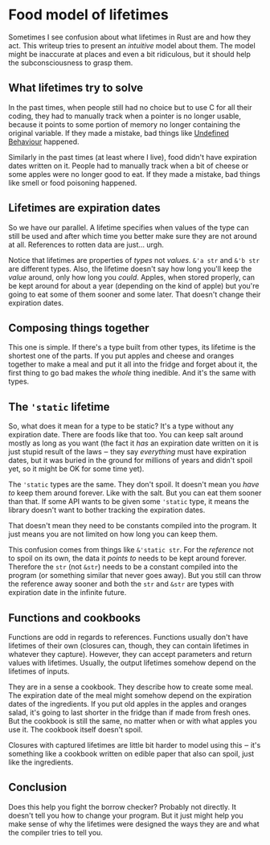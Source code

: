 # Food model of lifetimes

Sometimes I see confusion about what lifetimes in Rust are and how they act.
This writeup tries to present an *intuitive* model about them. The model might
be inaccurate at places and even a bit ridiculous, but it should help the
subconsciousness to grasp them.

## What lifetimes try to solve

In the past times, when people still had no choice but to use C for all their
coding, they had to manually track when a pointer is no longer usable, because
it points to some portion of memory no longer containing the original variable.
If they made a mistake, bad things like [Undefined Behaviour] happened.

Similarly in the past times (at least where I live), food didn't have expiration
dates written on it. People had to manually track when a bit of cheese or some
apples were no longer good to eat. If they made a mistake, bad things like smell
or food poisoning happened.

## Lifetimes are expiration dates

So we have our parallel. A lifetime specifies when values of the type can still
be used and after which time you better make sure they are not around at all.
References to rotten data are just… urgh.

Notice that lifetimes are properties of *types* not *values*. `&'a str` and `&'b
str` are different types. Also, the lifetime doesn't say how long you'll keep
the *value* around, only how long you *could*. Apples, when stored properly, can
be kept around for about a year (depending on the kind of apple) but you're
going to eat some of them sooner and some later. That doesn't change their
expiration dates.

## Composing things together

This one is simple. If there's a type built from other types, its lifetime is
the shortest one of the parts. If you put apples and cheese and oranges together
to make a meal and put it all into the fridge and forget about it, the first
thing to go bad makes the *whole* thing inedible. And it's the same with types.

## The `'static` lifetime

So, what does it mean for a type to be static? It's a type without any
expiration date. There are foods like that too. You can keep salt around mostly
as long as you want (the fact it *has* an expiration date written on it is just
stupid result of the laws ‒ they say *everything* must have expiration dates,
but it was buried in the ground for millions of years and didn't spoil yet, so
it might be OK for some time yet).

The `'static` types are the same. They don't spoil. It doesn't mean you *have
to* keep them around forever. Like with the salt. But you can eat them sooner
than that. If some API wants to be given some `'static` type, it means the
library doesn't want to bother tracking the expiration dates.

That doesn't mean they need to be constants compiled into the program. It just
means you are not limited on how long you can keep them.

This confusion comes from things like `&'static str`. For the *reference* not to
spoil on its own, the data it *points to* needs to be kept around forever.
Therefore the `str` (not `&str`) needs to be a constant compiled into the
program (or something similar that never goes away). But you still can throw the
reference away sooner and both the `str` and `&str` are types with expiration
date in the infinite future.

## Functions and cookbooks

Functions are odd in regards to references. Functions usually don't have
lifetimes of their own (closures can, though, they can contain lifetimes in
whatever they capture). However, they can accept parameters and return values
with lifetimes. Usually, the output lifetimes somehow depend on the lifetimes of
inputs.

They are in a sense a cookbook. They describe how to create some meal. The
expiration date of the meal might somehow depend on the expiration dates of the
ingredients. If you put old apples in the apples and oranges salad, it's going
to last shorter in the fridge than if made from fresh ones. But the cookbook is
still the same, no matter when or with what apples you use it. The cookbook
itself doesn't spoil.

Closures with captured lifetimes are little bit harder to model using this ‒
it's something like a cookbook written on edible paper that also can spoil, just
like the ingredients.

## Conclusion

Does this help you fight the borrow checker? Probably not directly. It doesn't
tell you how to change your program. But it just might help you make sense of
why the lifetimes were designed the ways they are and what the compiler tries to
tell you.

[Undefined Behaviour]: https://vorner.github.io/undefined.html
